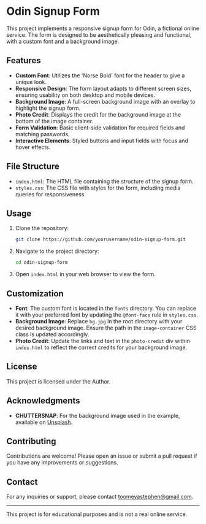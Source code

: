 # Odin Signup Form

This project implements a responsive signup form for Odin, a fictional online service. The form is designed to be aesthetically pleasing and functional, with a custom font and a background image.

## Features

- **Custom Font**: Utilizes the 'Norse Bold' font for the header to give a unique look.
- **Responsive Design**: The form layout adapts to different screen sizes, ensuring usability on both desktop and mobile devices.
- **Background Image**: A full-screen background image with an overlay to highlight the signup form.
- **Photo Credit**: Displays the credit for the background image at the bottom of the image container.
- **Form Validation**: Basic client-side validation for required fields and matching passwords.
- **Interactive Elements**: Styled buttons and input fields with focus and hover effects.

## File Structure

- `index.html`: The HTML file containing the structure of the signup form.
- `styles.css`: The CSS file with styles for the form, including media queries for responsiveness.

## Usage

1. Clone the repository:
    ```bash
    git clone https://github.com/yourusername/odin-signup-form.git
    ```

2. Navigate to the project directory:
    ```bash
    cd odin-signup-form
    ```

3. Open `index.html` in your web browser to view the form.

## Customization

- **Font**: The custom font is located in the `fonts` directory. You can replace it with your preferred font by updating the `@font-face` rule in `styles.css`.
- **Background Image**: Replace `bg.jpg` in the root directory with your desired background image. Ensure the path in the `image-container` CSS class is updated accordingly.
- **Photo Credit**: Update the links and text in the `photo-credit` div within `index.html` to reflect the correct credits for your background image.

## License

This project is licensed  under the Author. 

## Acknowledgments

- **CHUTTERSNAP**: For the background image used in the example, available on [Unsplash](https://unsplash.com/photos/palm-trees-u-vmeJcJ-Z4).


## Contributing

Contributions are welcome! Please open an issue or submit a pull request if you have any improvements or suggestions.

## Contact

For any inquiries or support, please contact toomeyastephen@gmail.com.

---

This project is for educational purposes and is not a real online service.
